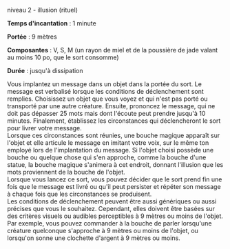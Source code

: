 niveau 2 - illusion (rituel)

**Temps d'incantation** : 1 minute

**Portée** : 9 mètres

**Composantes** : V, S, M (un rayon de miel et de la poussière de jade valant au moins 10 po, que le sort consomme)

**Durée** : jusqu'à dissipation

Vous implantez un message dans un objet dans la portée du sort. Le message est verbalisé lorsque les conditions de déclenchement sont remplies. Choisissez un objet que vous voyez et qui n'est pas porté ou transporté par une autre créature. Ensuite, prononcez le message, qui ne doit pas dépasser 25 mots mais dont l'écoute peut prendre jusqu'à 10 minutes. Finalement, établissez les circonstances qui déclencheront le sort pour livrer votre message.  
Lorsque ces circonstances sont réunies, une bouche magique apparaît sur l'objet et elle articule le message en imitant votre voix, sur le même ton employé lors de l'implantation du message. Si l'objet choisi possède une bouche ou quelque chose qui s'en approche, comme la bouche d'une statue, la bouche magique s'animera à cet endroit, donnant l'illusion que les mots proviennent de la bouche de l'objet.  
Lorsque vous lancez ce sort, vous pouvez décider que le sort prend fin une fois que le message est livré ou qu'il peut persister et répéter son message à chaque fois que les circonstances se produisent.  
Les conditions de déclenchement peuvent être aussi génériques ou aussi précises que vous le souhaitez. Cependant, elles doivent être basées sur des critères visuels ou audibles perceptibles à 9 mètres ou moins de l'objet. Par exemple, vous pouvez commander à la bouche de parler lorsqu'une créature quelconque s'approche à 9 mètres ou moins de l'objet, ou lorsqu'on sonne une clochette d'argent à 9 mètres ou moins.